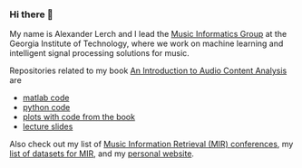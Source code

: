 ### Hi there 👋

My name is Alexander Lerch and I lead the [Music Informatics Group](https://musicinformatics.gatech.edu) at the Georgia Institute of Technology, where we work on machine learning and intelligent signal processing solutions for music.

Repositories related to my book [An Introduction to Audio Content Analysis](https://www.AudioContentAnalysis.org) are
* [matlab code](https://github.com/alexanderlerch/ACA-Code)
* [python code](https://github.com/alexanderlerch/pyACA)
* [plots with code from the book](https://github.com/alexanderlerch/ACA-Plots)
* [lecture slides](https://github.com/alexanderlerch/ACA-Slides)
	
Also check out my list of [Music Information Retrieval (MIR) conferences](http://http://mir-conferences.audiocontentanalysis.org), my [list of datasets for MIR](https://gist.github.com/e3516bffc08ea77b429c419051ab793a), and my [personal website](http://www.alexanderlerch.com).


<!--
**alexanderlerch/alexanderlerch** is a ✨ _special_ ✨ repository because its `README.md` (this file) appears on your GitHub profile.

Here are some ideas to get you started:

- 🔭 I’m currently working on ...
- 🌱 I’m currently learning ...
- 👯 I’m looking to collaborate on ...
- 🤔 I’m looking for help with ...
- 💬 Ask me about ...
- 📫 How to reach me: ...
- 😄 Pronouns: ...
- ⚡ Fun fact: ...
-->
